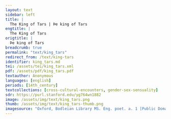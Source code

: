 ```yaml
---
layout: text
sidebar: left
title: |
  The King of Tars | Þe king of Tars
engtitle: |
  The King of Tars
origtitle: |
  Þe king of Tars
breadcrumb: true
permalink: "text/king_tars"
redirect_from: /text/king-tars
identifier: king_tars.md
tei: /assets/tei/king_tars.xml
pdf: /assets/pdf/king_tars.pdf
textauthor: Anonymous
languages: [english]
periods: [14th_century]
textcollections: [cross-cultural-encounters, gender-sex-sensuality]
sdr: https://purl.stanford.edu/yg764wn1882
image: /assets/img/text/king_tars.png
thumb: /assets/img/text/king_tars-thumb.png
imagesource: "Oxford, Bodleian Library MS. Eng. poet. a. 1 [Public Domain]"
---
```

